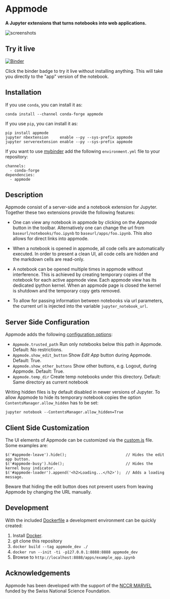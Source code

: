 # Appmode

**A Jupyter extensions that turns notebooks into web applications.**

![screenshots](./screenshots.png)

## Try it live

[![Binder](https://mybinder.org/badge_logo.svg)](https://mybinder.org/v2/gh/oschuett/appmode/master?urlpath=%2Fapps%2Fexample_app.ipynb)

Click the binder badge to try it live without installing anything. This will take you directly to the "app" version of the notebook.


## Installation

If you use `conda`, you can install it as:
```
conda install --channel conda-forge appmode
```

If you use ``pip``, you can install it as:
```
pip install appmode
jupyter nbextension     enable --py --sys-prefix appmode
jupyter serverextension enable --py --sys-prefix appmode
```

If you want to use [mybinder](https://mybinder.org) add the following `environment.yml` file to your repository:
```
channels:
  - conda-forge
dependencies:
  - appmode
```

## Description

Appmode consist of a server-side and a notebook extension for Jupyter. Together these two extensions provide the following features:

- One can view any notebook in appmode by clicking on the *Appmode* button in the toolbar. Alternatively one can change the url from ``baseurl/notebooks/foo.ipynb`` to ``baseurl/apps/foo.ipynb``. This also allows for direct links into appmode.

- When a notebook is opened in appmode, all code cells are automatically executed. In order to present a clean UI, all code cells are hidden and the markdown cells are read-only.

- A notebook can be opened multiple times in appmode without interference. This is achieved by creating temporary copies of the notebook for each active appmode view. Each appmode view has its dedicated ipython kernel. When an appmode page is closed the kernel is shutdown and the temporary copy gets removed.

- To allow for passing information between notebooks via url parameters, the current url is injected into the variable ``jupyter_notebook_url``.

## Server Side Configuration

Appmode adds the following [configuration options](https://jupyter-notebook.readthedocs.io/en/stable/config.html):
- `Appmode.trusted_path` Run only notebooks below this path in Appmode. Default: No restrictions.
- `Appmode.show_edit_button` Show _Edit App_ button during Appmode. Default: True.
- `Appmode.show_other_buttons` Show other buttons, e.g. Logout, during Appmode. Default: True.
- `Appmode.temp_dir` Create temp notebooks under this directory. Default: Same directory as current notebook

Writing hidden files is by default disabled in newer versions of Jupyter.
To allow Appmode to hide its temporary notebook copies the option `ContentsManager.allow_hidden` has to be set:
```
jupyter notebook --ContentsManager.allow_hidden=True
```

## Client Side Customization

The UI elements of Appmode can be customized via the [custom.js](http://jupyter-notebook.readthedocs.io/en/stable/examples/Notebook/JavaScript%20Notebook%20Extensions.html#custom.js) file. Some examples are:
```
$('#appmode-leave').hide();                          // Hides the edit app button.
$('#appmode-busy').hide();                           // Hides the kernel busy indicator.
$('#appmode-loader').append('<h2>Loading...</h2>');  // Adds a loading message.
```
Beware that hiding the edit button does not prevent users from leaving Appmode by changing the URL manually.

## Development

With the included [Dockerfile](./Dockerfile) a development environment can be quickly created:

1. Install [Docker](https://docs.docker.com/engine/installation/).
2. git clone this repository
3. `docker build --tag appmode_dev ./`
4. `docker run --init -ti -p127.0.0.1:8888:8888 appmode_dev`
5. Browse to `http://localhost:8888/apps/example_app.ipynb`

## Acknowledgements
Appmode has been developed with the support of the [NCCR MARVEL](http://nccr-marvel.ch/) funded by the Swiss National Science Foundation.
